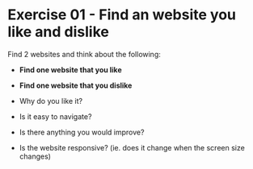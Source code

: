 # Exercise 01 - Find an website you like and dislike

Find 2 websites and think about the following:

* **Find one website that you like**
* **Find one website that you dislike**

* Why do you like it?
* Is it easy to navigate?
* Is there anything you would improve?
* Is the website responsive? (ie. does it change when the screen size changes)